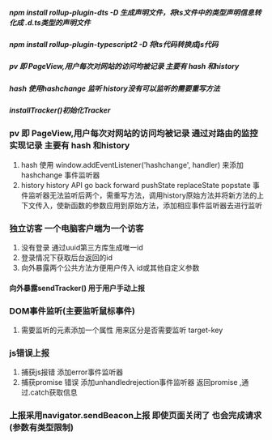 
##### npm install rollup-plugin-dts -D   生成声明文件，将ts文件中的类型声明信息转化成 .d.ts类型的声明文件
#####  npm install rollup-plugin-typescript2 -D  将ts代码转换成js代码

##### pv 即 PageView,用户每次对网站的访问均被记录 主要有 hash 和history
##### hash 使用hashchange 监听 history没有可以监听的需要重写方法



##### installTracker()初始化Tracker

### pv 即 PageView,用户每次对网站的访问均被记录 通过对路由的监控实现记录 主要有 hash 和history
1. hash  使用 window.addEventListener('hashchange', handler) 来添加 hashchange 事件监听器 
2. history history API  go back  forward pushState  replaceState   popstate 事件监听器无法监听后两个，需重写方法，调用history原始方法并将新方法的上下文传入，使新函数的参数应用到原始方法，添加相应事件监听器去进行监听

### 独立访客 一个电脑客户端为一个访客
1. 没有登录 通过uuid第三方库生成唯一id
2. 登录情况下获取后台返回的id 
3. 向外暴露两个公共方法方便用户传入 id或其他自定义参数

#### 向外暴露sendTracker() 用于用户手动上报

### DOM事件监听(主要监听鼠标事件)
1. 需要监听的元素添加一个属性 用来区分是否需要监听 target-key

### js错误上报
1. 捕获js报错 添加error事件监听器
2. 捕获promise 错误 添加unhandledrejection事件监听器 返回promise ,通过.catch获取信息

### 上报采用navigator.sendBeacon上报 即使页面关闭了 也会完成请求 (参数有类型限制)